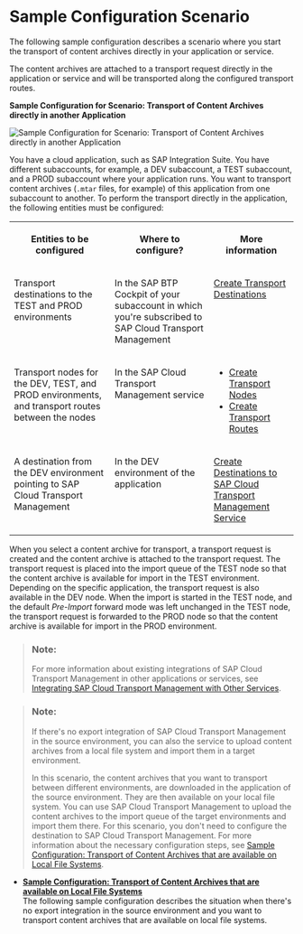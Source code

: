 <!-- loio22e1ed69b9e24701a97955b97fc3ca8c -->

# Sample Configuration Scenario

The following sample configuration describes a scenario where you start the transport of content archives directly in your application or service.

The content archives are attached to a transport request directly in the application or service and will be transported along the configured transport routes.

  
  
**Sample Configuration for Scenario: Transport of Content Archives directly in another Application**

![](images/Scenario_Directly_in_Application_dd24c82.png "Sample Configuration for Scenario: Transport of Content Archives directly in
					another Application")

You have a cloud application, such as SAP Integration Suite. You have different subaccounts, for example, a DEV subaccount, a TEST subaccount, and a PROD subaccount where your application runs. You want to transport content archives \(`.mtar` files, for example\) of this application from one subaccount to another. To perform the transport directly in the application, the following entities must be configured:


<table>
<tr>
<th valign="top">

Entities to be configured

</th>
<th valign="top">

Where to configure?

</th>
<th valign="top">

More information

</th>
</tr>
<tr>
<td valign="top">

Transport destinations to the TEST and PROD environments

</td>
<td valign="top">

In the SAP BTP Cockpit of your subaccount in which you're subscribed to SAP Cloud Transport Management 

</td>
<td valign="top">

[Create Transport Destinations](create-transport-destinations-c9905c1.md) 

</td>
</tr>
<tr>
<td valign="top">

Transport nodes for the DEV, TEST, and PROD environments, and transport routes between the nodes

</td>
<td valign="top">

In the SAP Cloud Transport Management service

</td>
<td valign="top">

-   [Create Transport Nodes](create-transport-nodes-f71a4d5.md)
-   [Create Transport Routes](create-transport-routes-dddb749.md)



</td>
</tr>
<tr>
<td valign="top">

A destination from the DEV environment pointing to SAP Cloud Transport Management 

</td>
<td valign="top">

In the DEV environment of the application

</td>
<td valign="top">

[Create Destinations to SAP Cloud Transport Management Service](create-destinations-to-sap-cloud-transport-management-service-795f733.md#loio795f7337e5d943df98c961303b02678b) 

</td>
</tr>
</table>

When you select a content archive for transport, a transport request is created and the content archive is attached to the transport request. The transport request is placed into the import queue of the TEST node so that the content archive is available for import in the TEST environment. Depending on the specific application, the transport request is also available in the DEV node. When the import is started in the TEST node, and the default *Pre-Import* forward mode was left unchanged in the TEST node, the transport request is forwarded to the PROD node so that the content archive is available for import in the PROD environment.

> ### Note:  
> For more information about existing integrations of SAP Cloud Transport Management in other applications or services, see [Integrating SAP Cloud Transport Management with Other Services](../10-initial-setup/integrating-sap-cloud-transport-management-with-other-services-ddaa000.md).

> ### Note:  
> If there's no export integration of SAP Cloud Transport Management in the source environment, you can also the service to upload content archives from a local file system and import them in a target environment.
> 
> In this scenario, the content archives that you want to transport between different environments, are downloaded in the application of the source environment. They are then available on your local file system. You can use SAP Cloud Transport Management to upload the content archives to the import queue of the target environments and import them there. For this scenario, you don't need to configure the destination to SAP Cloud Transport Management. For more information about the necessary configuration steps, see [Sample Configuration: Transport of Content Archives that are available on Local File Systems](sample-configuration-transport-of-content-archives-that-are-available-on-local-file-syste-e1d8152.md).

-   **[Sample Configuration: Transport of Content Archives that are available on Local File Systems](sample-configuration-transport-of-content-archives-that-are-available-on-local-file-syste-e1d8152.md "The following sample configuration describes the situation when there's no export
		integration in the source environment and you want to transport content archives that are
		available on local file systems.")**  
The following sample configuration describes the situation when there's no export integration in the source environment and you want to transport content archives that are available on local file systems.

